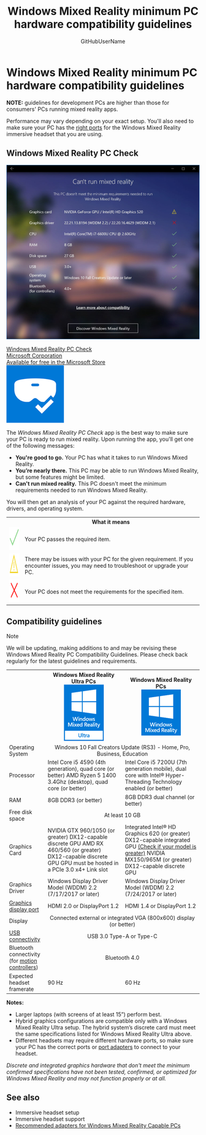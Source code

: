 ﻿---
title: Windows Mixed Reality minimum PC hardware compatibility guidelines
description: 
author: GitHubUserName
ms.author: MicrosoftAlias
ms.date: 10/17/2017
ms.topic: article
keywords: 
---



# Windows Mixed Reality minimum PC hardware compatibility guidelines

**NOTE:** guidelines for development PCs are higher than those for consumers' PCs running mixed reality apps.

Performance may vary depending on your exact setup. You'll also need to make sure your PC has the [right ports](Recommended_adapters_for_Windows_Mixed_Reality_Capable_PCs.md) for the Windows Mixed Reality immersive headset that you are using.

## Windows Mixed Reality PC Check

![Screenshot of Windows Mixed Reality PC Check](images/screenshot-mr-pc-check.JPG) 
<a class="doc-storelink" href="https://www.microsoft.com/store/productid/9NZVL19N7CNC"><div>
<div>
Windows Mixed Reality PC Check
</div><div>
Microsoft Corporation
</div><div>
Available for free in the Microsoft Store
</div>
</div><div>
<img alt="Windows Mixed Reality PC Check icon" width="150" height="150" src="images/store-icon-windows-mixed-reality-pc-check.png" />
</div></a>



 The *Windows Mixed Reality PC Check* app is the best way to make sure your PC is ready to run mixed reality. Upon running the app, you'll get one of the following messages:
* **You're good to go.** Your PC has what it takes to run Windows Mixed Reality.
* **You’re nearly there.** This PC may be able to run Windows Mixed Reality, but some features might be limited.
* **Can't run mixed reality.** This PC doesn't meet the minimum requirements needed to run Windows Mixed Reality.

You will then get an analysis of your PC against the required hardware, drivers, and operating system.

<table>
<tr>
<th></th><th> What it means</th>
</tr><tr>
<td> <img alt="Succeeded" width="60" height="60" src="images/glyph-succeeded.png" /></td><td> Your PC passes the required item.</td>
</tr><tr>
<td> <img alt="Warning" width="60" height="60" src="images/glyph-warning.png" /></td><td> There may be issues with your PC for the given requirement. If you encounter issues, you may need to troubleshoot or upgrade your PC.</td>
</tr><tr>
<td> <img alt="Error" width="59" height="60" src="images/glyph-error.png" /></td><td> Your PC does not meet the requirements for the specified item.</td>
</tr>
</table>





## Compatibility guidelines
> [!NOTE]
> We will be updating, making additions to and may be revising these Windows Mixed Reality PC Compatibility Guidelines. Please check back regularly for the latest guidelines and requirements.

<table>
<tr>
<th style="width:20%"></th><th style="width:40%">Windows Mixed Reality Ultra PCs<br /><img alt="Windows Mixed Reality Ultra badge" width="104" height="147" src="images/Badge-windows-mixed-reality-ultra-pc.png" /></th><th style="width:40%">Windows Mixed Reality PCs<br /><img alt="Windows Mixed Reality badge" width="103" height="120" src="images/Badge-windows-mixed-reality-pc.png" /></th>
</tr><tr>
<td>Operating System</td><td colspan="2" style="vertical-align: middle; text-align: center;">Windows 10 Fall Creators Update (RS3) - Home, Pro, Business, Education</td>
</tr><tr>
<td>Processor</td><td>Intel Core i5 4590 (4th generation), quad core (or better) AMD Ryzen 5 1400 3.4Ghz (desktop), quad core (or better)</td><td>Intel Core i5 7200U (7th generation mobile), dual core with Intel&#174; Hyper-Threading Technology enabled (or better)</td>
</tr><tr>
<td>RAM</td><td>8GB DDR3 (or better)</td><td>8GB DDR3 dual channel (or better)</td>
</tr><tr>
<td>Free disk space</td><td colspan="2" style="vertical-align: middle; text-align: center;">At least 10 GB</td>
</tr><tr>
<td>Graphics Card</td><td>NVIDIA GTX 960/1050 (or greater) DX12-capable discrete GPU AMD RX 460/560 (or greater) DX12-capable discrete GPU GPU must be hosted in a PCIe 3.0 x4+ Link slot</td><td>Integrated Intel&#174; HD Graphics 620 (or greater) DX12-capable integrated GPU <a href="https://en.wikipedia.org/wiki/List_of_Intel_graphics_processing_units#Ninth_generation">(Check if your model is greater)</a> NVIDIA MX150/965M (or greater) DX12-capable discrete GPU</td>
</tr><tr>
<td>Graphics Driver</td><td>Windows Display Driver Model (WDDM) 2.2 (7/17/2017 or later)</td><td>Windows Display Driver Model (WDDM) 2.2 (7/24/2017 or later)</td>
</tr><tr>
<td><a href="Recommended_adapters_for_Windows_Mixed_Reality_Capable_PCs.md">Graphics display port</a></td><td>HDMI 2.0 or DisplayPort 1.2</td><td>HDMI 1.4 or DisplayPort 1.2</td>
</tr><tr>
<td>Display</td><td colspan="2" style="vertical-align: middle; text-align: center;">Connected external or integrated VGA (800x600) display (or better)</td>
</tr><tr>
<td><a href="Recommended_adapters_for_Windows_Mixed_Reality_Capable_PCs.md">USB connectivity</a></td><td colspan="2" style="vertical-align: middle; text-align: center;">USB 3.0 Type-A or Type-C</td>
</tr><tr>
<td>Bluetooth connectivity (for <a href="Motion_controllers.md">motion controllers</a>)</td><td colspan="2" style="vertical-align: middle; text-align: center;">Bluetooth 4.0</td>
</tr><tr>
<td>Expected headset framerate</td><td>90 Hz</td><td>60 Hz</td>
</tr>
</table>



**Notes:**
* Larger laptops (with screens of at least 15”) perform best.
* Hybrid graphics configurations are compatible only with a Windows Mixed Reality Ultra setup. The hybrid system’s discrete card must meet the same specifications listed for Windows Mixed Reality Ultra above.
* Different headsets may require different hardware ports, so make sure your PC has the correct ports or [port adapters](Recommended_adapters_for_Windows_Mixed_Reality_Capable_PCs.md) to connect to your headset.

*Discrete and integrated graphics hardware that don't meet the minimum confirmed specifications have not been tested, confirmed, or optimized for Windows Mixed Reality and may not function properly or at all.*

## See also
* Immersive headset setup
* Immersive headset support
* [Recommended adapters for Windows Mixed Reality Capable PCs](Recommended_adapters_for_Windows_Mixed_Reality_Capable_PCs.md)